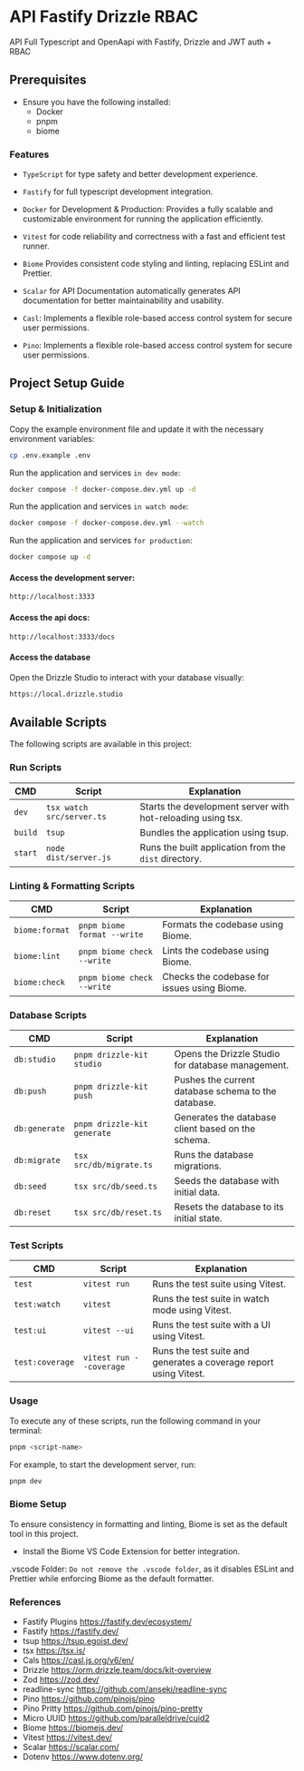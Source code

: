 # API Fastify Drizzle RBAC

API Full Typescript and OpenAapi  with Fastify, Drizzle and JWT auth + RBAC 

## Prerequisites
- Ensure you have the following installed:
  - Docker
  - pnpm
  - biome

### Features

- `TypeScript` for type safety and better development experience.

- `Fastify` for full typescript development integration.

- `Docker` for Development & Production: Provides a fully scalable and customizable environment for running the application efficiently.

- `Vitest` for code reliability and correctness with a fast and efficient test runner.

- `Biome` Provides consistent code styling and linting, replacing ESLint and Prettier.

- `Scalar` for API Documentation automatically generates API documentation for better maintainability and usability.

- `Casl`: Implements a flexible role-based access control system for secure user permissions.

- `Pino`: Implements a flexible role-based access control system for secure user permissions.


## Project Setup Guide


### Setup & Initialization

Copy the example environment file and update it with the necessary environment variables:

```bash
cp .env.example .env
```

Run the application and services `in dev mode`:

```bash
docker compose -f docker-compose.dev.yml up -d
```

Run the application and services `in watch mode`:

```bash 
docker compose -f docker-compose.dev.yml --watch
```

Run the application and services `for production`:

```bash
docker compose up -d
```

#### Access the development server:

```bash
http://localhost:3333
```
#### Access the api docs:

```bash
http://localhost:3333/docs
```

#### Access the database

Open the Drizzle Studio to interact with your database visually:
```bash
https://local.drizzle.studio
```

## Available Scripts

The following scripts are available in this project:

### Run Scripts
| CMD             | Script                      | Explanation                                                 |
| --------------- | --------------------------- | ----------------------------------------------------------- |
| `dev`           | `tsx watch src/server.ts`   | Starts the development server with hot-reloading using tsx. |
| `build`         | `tsup`                      | Bundles the application using tsup.                         |
| `start`         | `node dist/server.js`       | Runs the built application from the `dist` directory.       |

### Linting & Formatting Scripts
| CMD             | Script                      | Explanation                                                 |
| --------------- | --------------------------- | ----------------------------------------------------------- |
| `biome:format`  | `pnpm biome format --write` | Formats the codebase using Biome.                           |
| `biome:lint`    | `pnpm biome check --write`  | Lints the codebase using Biome.                             |
| `biome:check`   | `pnpm biome check --write`  | Checks the codebase for issues using Biome.                 |

### Database Scripts
| CMD             | Script                      | Explanation                                                 |
| --------------- | --------------------------- | ----------------------------------------------------------- |
| `db:studio`     | `pnpm drizzle-kit studio`   | Opens the Drizzle Studio for database management.           |
| `db:push`       | `pnpm drizzle-kit push`     | Pushes the current database schema to the database.         |
| `db:generate`   | `pnpm drizzle-kit generate` | Generates the database client based on the schema.          |
| `db:migrate`    | `tsx src/db/migrate.ts`     | Runs the database migrations.                               |
| `db:seed`       | `tsx src/db/seed.ts`        | Seeds the database with initial data.                       |
| `db:reset`      | `tsx src/db/reset.ts`       | Resets the database to its initial state.                   |

### Test Scripts
| CMD             | Script                      | Explanation                                                 |
| --------------- | --------------------------- | ----------------------------------------------------------- |
| `test`          | `vitest run`                | Runs the test suite using Vitest.                           |
| `test:watch`    | `vitest`                    | Runs the test suite in watch mode using Vitest.             |
| `test:ui`       | `vitest --ui`               | Runs the test suite with a UI using Vitest.                 |
| `test:coverage` | `vitest run --coverage`     | Runs the test suite and generates a coverage report using Vitest.   |

### Usage

To execute any of these scripts, run the following command in your terminal:

```sh
pnpm <script-name>
```

For example, to start the development server, run:

```sh
pnpm dev
```

### Biome Setup

To ensure consistency in formatting and linting, Biome is set as the default tool in this project.

- Install the Biome VS Code Extension for better integration.

.vscode Folder: `Do not remove the .vscode folder`, as it disables ESLint and Prettier while enforcing Biome as the default formatter.

### References

- Fastify Plugins https://fastify.dev/ecosystem/
- Fastify https://fastify.dev/
- tsup https://tsup.egoist.dev/
- tsx https://tsx.is/
- Cals https://casl.js.org/v6/en/
- Drizzle https://orm.drizzle.team/docs/kit-overview
- Zod https://zod.dev/
- readline-sync  https://github.com/anseki/readline-sync
- Pino https://github.com/pinojs/pino
- Pino Pritty https://github.com/pinojs/pino-pretty
- Micro UUID https://github.com/paralleldrive/cuid2
- Biome https://biomejs.dev/
- Vitest https://vitest.dev/
- Scalar https://scalar.com/
- Dotenv https://www.dotenv.org/